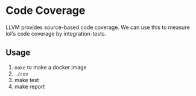 # Code Coverage

LLVM provides source-based code coverage.
We can use this to measure lol's code coverage by integration-tests.

## Usage

1. `make` to make a docker image
2. `./cov` 
3. make test
4. make report